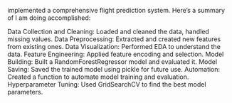 implemented a comprehensive flight prediction system. Here’s a summary of I am doing  accomplished:

Data Collection and Cleaning: Loaded and cleaned the data, handled missing values.
Data Preprocessing: Extracted and created new features from existing ones.
Data Visualization: Performed EDA to understand the data.
Feature Engineering: Applied feature encoding and selection.
Model Building: Built a RandomForestRegressor model and evaluated it.
Model Saving: Saved the trained model using pickle for future use.
Automation: Created a function to automate model training and evaluation.
Hyperparameter Tuning: Used GridSearchCV to find the best model parameters.
